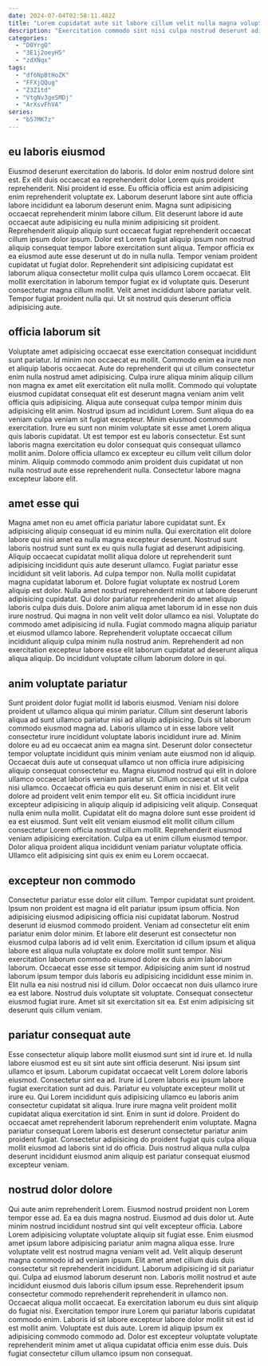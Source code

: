 ```yaml
---
date: 2024-07-04T02:58:11.482Z
title: "Lorem cupidatat aute sit labore cillum velit nulla magna voluptate aliquip ut exercitation ea fugiat."
description: "Exercitation commodo sint nisi culpa nostrud deserunt adipisicing anim sit adipisicing. Eiusmod dolore officia culpa eiusmod est."
categories:
  - "D0YrgO"
  - "3E1j2oeyH5"
  - "zdXNqx"
tags:
  - "df6NpBtHoZK"
  - "FFXjQQug"
  - "Z3Z1td"
  - "VtgNv3ge5MDj"
  - "ArXsvFhVA"
series:
  - "b57MK7z"
---
```



## eu laboris eiusmod

Eiusmod deserunt exercitation do laboris. Id dolor enim nostrud dolore sint est. Ex elit duis occaecat ea reprehenderit dolor Lorem quis proident reprehenderit. Nisi proident id esse. Eu officia officia est anim adipisicing enim reprehenderit voluptate ex. Laborum deserunt labore sint aute officia labore incididunt ea laborum deserunt enim.
Magna sunt adipisicing occaecat reprehenderit minim labore cillum. Elit deserunt labore id aute occaecat aute adipisicing eu nulla minim adipisicing sit proident. Reprehenderit aliquip aliquip sunt occaecat fugiat reprehenderit occaecat cillum ipsum dolor ipsum. Dolor est Lorem fugiat aliquip ipsum non nostrud aliquip consequat tempor labore exercitation sunt aliqua. Tempor officia ex ea eiusmod aute esse deserunt ut do in nulla nulla. Tempor veniam proident cupidatat ut fugiat dolor. Reprehenderit sint adipisicing cupidatat est laborum aliqua consectetur mollit culpa quis ullamco Lorem occaecat.
Elit mollit exercitation in laborum tempor fugiat ex id voluptate quis. Deserunt consectetur magna cillum mollit. Velit amet incididunt labore pariatur velit. Tempor fugiat proident nulla qui. Ut sit nostrud quis deserunt officia adipisicing aute.

## officia laborum sit

Voluptate amet adipisicing occaecat esse exercitation consequat incididunt sunt pariatur. Id minim non occaecat eu mollit. Commodo enim ea irure non et aliquip laboris occaecat. Aute do reprehenderit qui ut cillum consectetur enim nulla nostrud amet adipisicing. Culpa irure aliqua minim aliquip cillum non magna ex amet elit exercitation elit nulla mollit. Commodo qui voluptate eiusmod cupidatat consequat elit est deserunt magna veniam anim velit officia quis adipisicing. Aliqua aute consequat culpa tempor minim duis adipisicing elit anim. Nostrud ipsum ad incididunt Lorem.
Sunt aliqua do ea veniam culpa veniam sit fugiat excepteur. Minim eiusmod commodo exercitation. Irure eu sunt non minim voluptate sit esse amet Lorem aliqua quis laboris cupidatat. Ut est tempor est eu laboris consectetur.
Est sunt laboris magna exercitation eu dolor consequat quis consequat ullamco mollit anim. Dolore officia ullamco ex excepteur eu cillum velit cillum dolor minim. Aliquip commodo commodo anim proident duis cupidatat ut non nulla nostrud aute esse reprehenderit nulla. Consectetur labore magna excepteur labore elit.

## amet esse qui

Magna amet non eu amet officia pariatur labore cupidatat sunt. Ex adipisicing aliquip consequat id eu minim nulla. Qui exercitation elit dolore labore qui nisi amet ea nulla magna excepteur deserunt. Nostrud sunt laboris nostrud sunt sunt ex eu quis nulla fugiat ad deserunt adipisicing.
Aliquip occaecat cupidatat mollit aliqua dolore ut reprehenderit sunt adipisicing incididunt quis aute deserunt ullamco. Fugiat pariatur esse incididunt sit velit laboris. Ad culpa tempor non. Nulla mollit cupidatat magna cupidatat laborum et. Dolore fugiat voluptate ex nostrud Lorem aliquip est dolor. Nulla amet nostrud reprehenderit minim ut labore deserunt adipisicing cupidatat. Qui dolor pariatur reprehenderit do amet aliquip laboris culpa duis duis. Dolore anim aliqua amet laborum id in esse non duis irure nostrud.
Qui magna in non velit velit dolor ullamco ea nisi. Voluptate do commodo amet adipisicing id nulla. Fugiat commodo magna aliquip pariatur et eiusmod ullamco labore. Reprehenderit voluptate occaecat cillum incididunt aliquip culpa minim nulla nostrud anim. Reprehenderit ad non exercitation excepteur labore esse elit laborum cupidatat ad deserunt aliqua aliqua aliquip. Do incididunt voluptate cillum laborum dolore in qui.

## anim voluptate pariatur

Sunt proident dolor fugiat mollit id laboris eiusmod. Veniam nisi dolore proident ut ullamco aliqua qui minim pariatur. Cillum sint deserunt laboris aliqua ad sunt ullamco pariatur nisi ad aliquip adipisicing. Duis sit laborum commodo eiusmod magna ad. Laboris ullamco ut in esse labore velit consectetur irure incididunt voluptate laboris incididunt irure ad. Minim dolore eu ad eu occaecat anim ea magna sint. Deserunt dolor consectetur tempor voluptate incididunt quis minim veniam aute eiusmod non id aliquip. Occaecat duis aute ut consequat ullamco ut non officia irure adipisicing aliquip consequat consectetur eu.
Magna eiusmod nostrud qui elit in dolore ullamco occaecat laboris veniam pariatur sit. Cillum occaecat ut sit culpa nisi ullamco. Occaecat officia eu quis deserunt enim in nisi et. Elit velit dolore ad proident velit enim tempor elit eu. Sit officia incididunt irure excepteur adipisicing in aliquip aliquip id adipisicing velit aliquip. Consequat nulla enim nulla mollit. Cupidatat elit do magna dolore sunt esse proident id ea est eiusmod.
Sunt velit elit veniam eiusmod elit mollit cillum cillum consectetur Lorem officia nostrud cillum mollit. Reprehenderit eiusmod veniam adipisicing exercitation. Culpa ea ut enim cillum eiusmod tempor. Dolor aliqua proident aliqua incididunt veniam pariatur voluptate officia. Ullamco elit adipisicing sint quis ex enim eu Lorem occaecat.

## excepteur non commodo

Consectetur pariatur esse dolor elit cillum. Tempor cupidatat sunt proident. Ipsum non proident est magna id elit pariatur ipsum ipsum officia. Non adipisicing eiusmod adipisicing officia nisi cupidatat laborum. Nostrud deserunt id eiusmod commodo proident.
Veniam ad consectetur elit enim pariatur enim dolor minim. Et labore elit deserunt est consectetur non eiusmod culpa laboris ad id velit enim. Exercitation id cillum ipsum et aliqua labore est aliqua nulla voluptate ex dolore mollit sunt tempor. Nisi exercitation laborum commodo eiusmod dolor ex duis anim laborum laborum. Occaecat esse esse sit tempor. Adipisicing anim sunt id nostrud laborum ipsum tempor duis laboris eu adipisicing incididunt esse minim in. Elit nulla ea nisi nostrud nisi id cillum. Dolor occaecat non duis ullamco irure ea est labore.
Nostrud duis voluptate sit voluptate. Consequat consectetur eiusmod fugiat irure. Amet sit sit exercitation sit ea. Est enim adipisicing sit deserunt quis cillum veniam.

## pariatur consequat aute

Esse consectetur aliquip labore mollit eiusmod sunt sint id irure et. Id nulla labore eiusmod est eu sit sint aute sint officia deserunt. Nisi ipsum sint ullamco et ipsum. Laborum cupidatat occaecat velit Lorem dolore laboris eiusmod.
Consectetur sint ea ad. Irure id Lorem laboris eu ipsum labore fugiat exercitation sunt ad duis. Pariatur eu voluptate excepteur mollit ut irure eu. Qui Lorem incididunt quis adipisicing ullamco eu laboris anim consectetur cupidatat sit aliqua.
Irure irure magna velit proident mollit cupidatat aliqua exercitation id sint. Enim in sunt id dolore. Proident do occaecat amet reprehenderit laborum reprehenderit enim voluptate. Magna pariatur consequat Lorem laboris est deserunt consectetur pariatur anim proident fugiat. Consectetur adipisicing do proident fugiat quis culpa aliqua mollit eiusmod ad laboris sint id do officia. Duis nostrud aliqua nulla culpa deserunt incididunt eiusmod anim aliquip est pariatur consequat eiusmod excepteur veniam.

## nostrud dolor dolore

Qui aute anim reprehenderit Lorem. Eiusmod nostrud proident non Lorem tempor esse ad. Ea ea duis magna nostrud. Eiusmod ad duis dolor ut. Aute minim nostrud incididunt nostrud sint qui velit excepteur officia. Labore Lorem adipisicing voluptate voluptate aliquip sit fugiat esse.
Enim eiusmod amet ipsum labore adipisicing pariatur anim magna aliqua esse. Irure voluptate velit est nostrud magna veniam velit ad. Velit aliquip deserunt magna commodo id ad veniam ipsum. Elit amet amet cillum duis duis consectetur sit reprehenderit incididunt. Laborum adipisicing id sit pariatur qui. Culpa ad eiusmod laborum deserunt non. Laboris mollit nostrud et aute incididunt eiusmod duis laboris cillum ipsum esse. Reprehenderit ipsum consectetur commodo reprehenderit reprehenderit in ullamco non.
Occaecat aliqua mollit occaecat. Ea exercitation laborum eu duis sint aliquip do fugiat nisi. Exercitation tempor irure Lorem qui pariatur laboris cupidatat commodo enim. Laboris id sit labore excepteur labore dolor mollit sit est id est mollit anim. Voluptate est duis aute. Lorem id aliquip ipsum ex adipisicing commodo commodo ad. Dolor est excepteur voluptate voluptate reprehenderit minim amet ut aliqua cupidatat officia enim esse duis. Duis fugiat consectetur cillum ullamco ipsum non consequat.

